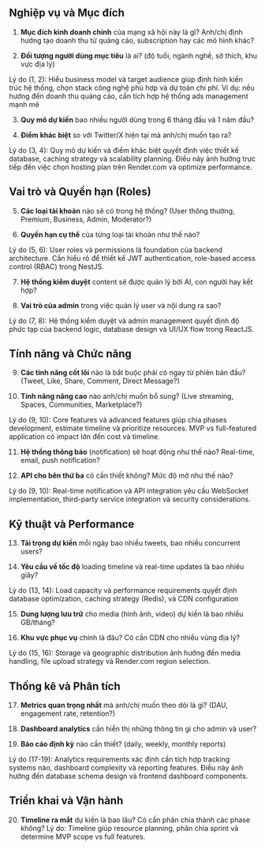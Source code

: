 ## **Nghiệp vụ và Mục đích**

1. **Mục đích kinh doanh chính** của mạng xã hội này là gì? Anh/chị định hướng tạo doanh thu từ quảng cáo, subscription hay các mô hình khác?

2. **Đối tượng người dùng mục tiêu** là ai? (độ tuổi, ngành nghề, sở thích, khu vực địa lý)

Lý do (1, 2): Hiểu business model và target audience giúp định hình kiến trúc hệ thống, chọn stack công nghệ phù hợp và dự toán chi phí. Ví dụ: nếu hướng đến doanh thu quảng cáo, cần tích hợp hệ thống ads management mạnh mẽ

3. **Quy mô dự kiến** bao nhiều người dùng trong 6 tháng đầu và 1 năm đầu?

4. **Điểm khác biệt** so với Twitter/X hiện tại mà anh/chị muốn tạo ra?

Lý do (3, 4): Quy mô dự kiến và điểm khác biệt quyết định việc thiết kế database, caching strategy và scalability planning. Điều này ảnh hưởng trực tiếp đến việc chọn hosting plan trên Render.com và optimize performance.

## **Vai trò và Quyền hạn (Roles)**

5. **Các loại tài khoản** nào sẽ có trong hệ thống? (User thông thường, Premium, Business, Admin, Moderator?)

6. **Quyền hạn cụ thể** của từng loại tài khoản như thế nào?

Lý do (5, 6): User roles và permissions là foundation của backend architecture. Cần hiểu rõ để thiết kế JWT authentication, role-based access control (RBAC) trong NestJS.

7. **Hệ thống kiểm duyệt** content sẽ được quản lý bởi AI, con người hay kết hợp?

8. **Vai trò của admin** trong việc quản lý user và nội dung ra sao?

Lý do (7, 8): Hệ thống kiểm duyệt và admin management quyết định độ phức tạp của backend logic, database design và UI/UX flow trong ReactJS.

## **Tính năng và Chức năng**

9. **Các tính năng cốt lõi** nào là bắt buộc phải có ngay từ phiên bản đầu? (Tweet, Like, Share, Comment, Direct Message?)

10. **Tính năng nâng cao** nào anh/chị muốn bổ sung? (Live streaming, Spaces, Communities, Marketplace?)

Lý do (9, 10): Core features và advanced features giúp chia phases development, estimate timeline và prioritize resources. MVP vs full-featured application có impact lớn đến cost và timeline.

11. **Hệ thống thông báo** (notification) sẽ hoạt động như thế nào? Real-time, email, push notification?

12. **API cho bên thứ ba** có cần thiết không? Mức độ mở như thế nào?

Lý do (9, 10): Real-time notification và API integration yêu cầu WebSocket implementation, third-party service integration và security considerations.

## **Kỹ thuật và Performance**

13. **Tải trọng dự kiến** mỗi ngày bao nhiều tweets, bao nhiều concurrent users?

14. **Yêu cầu về tốc độ** loading timeline và real-time updates là bao nhiêu giây?

Lý do (13, 14): Load capacity và performance requirements quyết định database optimization, caching strategy (Redis), và CDN configuration

15. **Dung lượng lưu trữ** cho media (hình ảnh, video) dự kiến là bao nhiều GB/tháng?

16. **Khu vực phục vụ** chính là đâu? Có cần CDN cho nhiều vùng địa lý?

Lý do (15, 16): Storage và geographic distribution ảnh hưởng đến media handling, file upload strategy và Render.com region selection.

## **Thống kê và Phân tích**

17. **Metrics quan trọng nhất** mà anh/chị muốn theo dõi là gì? (DAU, engagement rate, retention?)

18. **Dashboard analytics** cần hiển thị những thông tin gì cho admin và user?

19. **Báo cáo định kỳ** nào cần thiết? (daily, weekly, monthly reports)

Lý do (17-19): Analytics requirements xác định cần tích hợp tracking systems nào, dashboard complexity và reporting features. Điều này ảnh hưởng đến database schema design và frontend dashboard components.

## **Triển khai và Vận hành**

20. **Timeline ra mắt** dự kiến là bao lâu? Có cần phân chia thành các phase không?
    Lý do: Timeline giúp resource planning, phân chia sprint và determine MVP scope vs full features.
